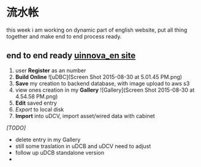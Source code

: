 # 流水帐

this week i am working on dynamic part of english website, put all thing together and make end to end process ready.

## end to end ready [uinnova_en site](http://54.186.219.119:8080)
1. user **Register** as an number   
2. **Build Online**
![uDBC](Screen Shot 2015-08-30 at 5.01.45 PM.png)
3. **Save** my creation to backend database, with image upload to aws s3
4. view ones creation in my **Gallery** 
![Gallery](Screen Shot 2015-08-30 at 4.54.58 PM.png)
5. **Edit** saved entry
6. *Export* to local disk
7. **Import** into uDCV, import asset/wired data with cabinet


*[TODO]* 
- delete entry in my Gallery
- still some traslation in uDCB and uDCV need to adjust
- follow up uDCB standalone version
- 